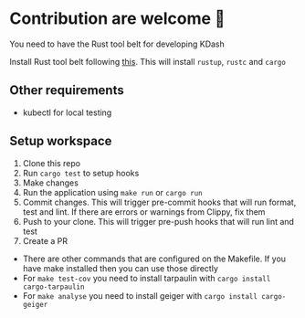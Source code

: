 # Contribution are welcome 🙏

You need to have the Rust tool belt for developing KDash

Install Rust tool belt following [this](https://www.rust-lang.org/tools/install). This will install `rustup`, `rustc` and `cargo`

## Other requirements

- kubectl for local testing

## Setup workspace

1. Clone this repo
1. Run `cargo test` to setup hooks
1. Make changes
1. Run the application using `make run` or `cargo run`
1. Commit changes. This will trigger pre-commit hooks that will run format, test and lint. If there are errors or warnings from Clippy, fix them
1. Push to your clone. This will trigger pre-push hooks that will run lint and test
1. Create a PR

- There are other commands that are configured on the Makefile. If you have make installed then you can use those directly
- For `make test-cov` you need to install tarpaulin with `cargo install cargo-tarpaulin`
- For `make analyse` you need to install geiger with `cargo install cargo-geiger`
